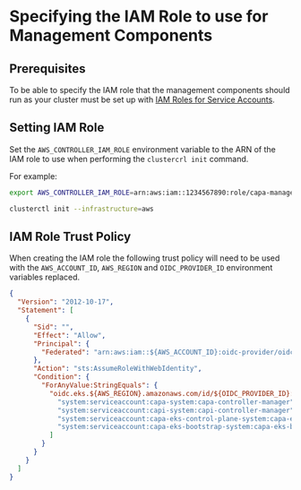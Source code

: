 # Specifying the IAM Role to use for Management Components

## Prerequisites

To be able to specify the IAM role that the management components should run as your cluster must be set up with [IAM Roles for Service Accounts](https://docs.aws.amazon.com/eks/latest/userguide/iam-roles-for-service-accounts.html).

## Setting IAM Role

Set the `AWS_CONTROLLER_IAM_ROLE` environment variable to the ARN of the IAM role to use when performing the `clustercrl init` command.

For example:

```bash
export AWS_CONTROLLER_IAM_ROLE=arn:aws:iam::1234567890:role/capa-management-components

clusterctl init --infrastructure=aws
```

## IAM Role Trust Policy

When creating the IAM role the following trust policy will need to be used with the `AWS_ACCOUNT_ID`, `AWS_REGION` and `OIDC_PROVIDER_ID` environment variables replaced.

```json
{
  "Version": "2012-10-17",
  "Statement": [
    {
      "Sid": "",
      "Effect": "Allow",
      "Principal": {
        "Federated": "arn:aws:iam::${AWS_ACCOUNT_ID}:oidc-provider/oidc.eks.${AWS_REGION}.amazonaws.com/id/${OIDC_PROVIDER_ID}"
      },
      "Action": "sts:AssumeRoleWithWebIdentity",
      "Condition": {
        "ForAnyValue:StringEquals": {
          "oidc.eks.${AWS_REGION}.amazonaws.com/id/${OIDC_PROVIDER_ID}:sub": [
            "system:serviceaccount:capa-system:capa-controller-manager",
            "system:serviceaccount:capi-system:capi-controller-manager",
            "system:serviceaccount:capa-eks-control-plane-system:capa-eks-control-plane-controller-manager",
            "system:serviceaccount:capa-eks-bootstrap-system:capa-eks-bootstrap-controller-manager",
          ]
        }
      }
    }
  ]
}
```
